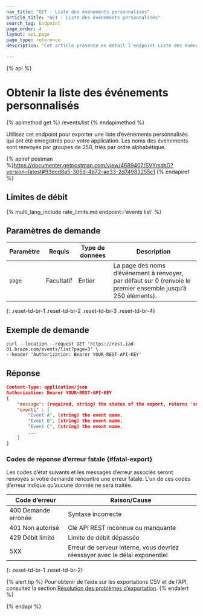 ```yaml
---
nav_title: "GET : Liste des événements personnalisés"
article_title: "GET : Liste des événements personnalisés"
search_tag: Endpoint
page_order: 4
layout: api_page
page_type: reference
description: "Cet article présente en détail l’endpoint Liste des événements personnalisés."

---
```

{% api %}
# Obtenir la liste des événements personnalisés
{% apimethod get %}
/events/list
{% endapimethod %}

Utilisez cet endpoint pour exporter une liste d’événements personnalisés qui ont été enregistrés pour votre application. Les noms des événements sont renvoyés par groupes de 250, triés par ordre alphabétique.

{% apiref postman %}https://documenter.getpostman.com/view/4689407/SVYrsdsG?version=latest#93ecd8a5-305d-4b72-ae33-2d74983255c1 {% endapiref %}

## Limites de débit

{% multi_lang_include rate_limits.md endpoint='events list' %}

## Paramètres de demande

| Paramètre| Requis | Type de données | Description |
| -------- | -------- | --------- | ----------- |
| `page` | Facultatif | Entier | La page des noms d’événement à renvoyer, par défaut sur 0 (renvoie le premier ensemble jusqu’à 250 éléments). |
{: .reset-td-br-1 .reset-td-br-2 .reset-td-br-3  .reset-td-br-4}

## Exemple de demande
```
curl --location --request GET 'https://rest.iad-01.braze.com/events/list?page=3' \
--header 'Authorization: Bearer YOUR-REST-API-KEY'
```

## Réponse

```json
Content-Type: application/json
Authorization: Bearer YOUR-REST-API-KEY
{
    "message": (required, string) the status of the export, returns 'success' when completed without errors,
    "events" : [
        "Event A", (string) the event name,
        "Event B", (string) the event name,
        "Event C", (string) the event name,
        ...
    ]
}
```

### Codes de réponse d’erreur fatale {#fatal-export}

Les codes d’état suivants et les messages d’erreur associés seront renvoyés si votre demande rencontre une erreur fatale. L’un de ces codes d’erreur indique qu’aucune donnée ne sera traitée.

| Code d’erreur       | Raison/Cause                                                   |
| ---------------- | ---------------------------------------------------------------- |
| 400 Demande erronée  | Syntaxe incorrecte                                                       |
| 401 Non autorisé | Clé API REST inconnue ou manquante                                  |
| 429 Débit limité | Limite de débit dépassée                                                  |
| 5XX              | Erreur de serveur interne, vous devriez réessayer avec le délai exponentiel |
{: .reset-td-br-1 .reset-td-br-2}

{% alert tip %}
Pour obtenir de l’aide sur les exportations CSV et de l’API, consultez la section [Résolution des problèmes d’exportation]({{site.baseurl}}/user_guide/data_and_analytics/export_braze_data/export_troubleshooting/).
{% endalert %}

{% endapi %}
